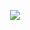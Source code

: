 <p align="center">
  <!-- Typing SVG by elllyers - https://github.com/elllyers -->
  <a href="https://elllyers.vercel.app">
    <img src="https://readme-typing-svg.demolab.com?font=Geist+Mono&pause=1000&color=CBD4FF&center=true&vCenter=true&width=435&lines=Full-Stack+Web+%26+App+Developer;Learn+.+Build+.+Deploy&pause=1000&size=22" /></a>
</p>
